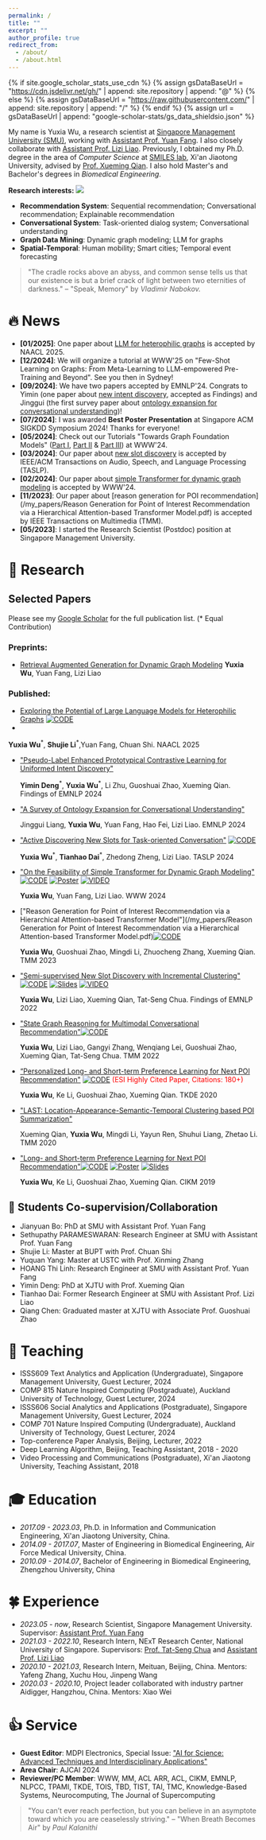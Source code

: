 ```yaml
---
permalink: /
title: ""
excerpt: ""
author_profile: true
redirect_from: 
  - /about/
  - /about.html
---
```


{% if site.google_scholar_stats_use_cdn %}
{% assign gsDataBaseUrl = "https://cdn.jsdelivr.net/gh/" | append: site.repository | append: "@" %}
{% else %}
{% assign gsDataBaseUrl = "https://raw.githubusercontent.com/" | append: site.repository | append: "/" %}
{% endif %}
{% assign url = gsDataBaseUrl | append: "google-scholar-stats/gs_data_shieldsio.json" %}

<span class='anchor' id='about-me'></span>

My name is Yuxia Wu, a research scientist at [Singapore Management University (SMU)](https://www.smu.edu.sg/), working with [Assistant Prof. Yuan Fang](https://www.yfang.site/home). I also closely collaborate with [Assistant Prof. Lizi Liao](https://liziliao.github.io/). Previously, I obtained my Ph.D. degree in the area of *Computer Science* at [SMILES lab](http://www.smiles-xjtu.com/), Xi'an Jiaotong University, advised by [Prof. Xueming Qian](https://gr.xjtu.edu.cn/web/qianxm). I also hold Master's and Bachelor's degrees in *Biomedical Engineering*.

**Research interests:** <a href='https://scholar.google.com/citations?user=bRgptuYAAAAJ&hl=en'><img src="https://img.shields.io/endpoint?url={{ url | url_encode }}&logo=Google%20Scholar&labelColor=f6f6f6&color=9cf&style=flat&label=citations"></a>

- **Recommendation System**: Sequential recommendation; Conversational recommendation; Explainable recommendation
- **Conversational System**: Task-oriented dialog system; Conversational understanding
- **Graph Data Mining**: Dynamic graph modeling; LLM for graphs
- **Spatial-Temporal**: Human mobility; Smart cities; Temporal event forecasting

> "The cradle rocks above an abyss, and common sense tells us that our existence is but a brief crack of light between two eternities of darkness." – "Speak, Memory" by *Vladimir Nabokov.*

# 🔥 News
- **[01/2025]**: One paper about [LLM for heterophilic graphs](https://arxiv.org/pdf/2408.14134) is accepted by NAACL 2025.
- **[12/2024]**: We will organize a tutorial at WWW'25 on "Few-Shot Learning on Graphs: From Meta-Learning to LLM-empowered Pre-Training and Beyond". See you then in Sydney!   
- **[09/2024]**: We have two papers accepted by EMNLP'24. Congrats to Yimin (one paper about [new intent discovery](https://aclanthology.org/2024.findings-emnlp.443/), accepted as Findings) and Jinggui (the first survey paper about [ontology expansion for conversational understanding](https://arxiv.org/pdf/2410.15019))!
- **[07/2024]**: I was awarded **Best Poster Presentation** at Singapore ACM SIGKDD Symposium 2024! Thanks for everyone!
- **[05/2024]**: Check out our Tutorials "Towards Graph Foundation Models" ([Part I](/my_papers/2024.05_WWW24Tutorial_GFM_Part1.pdf), [Part II](/my_papers/2024.05_WWW24Tutorial_GFM_Part2.pdf) & [Part III](/my_papers/2024.05_WWW24Tutorial_GFM_Part3.pdf)) at WWW'24.
- **[03/2024]**: Our paper about [new slot discovery](/my_papers/Active_Discovering_New_Slots_for_Task_oriented_Conversation.pdf) is accepted by IEEE/ACM Transactions on Audio, Speech, and Language Processing (TASLP).
- **[02/2024]**: Our paper about [simple Transformer for dynamic graph modeling](https://dl.acm.org/doi/pdf/10.1145/3589334.3645622) is accepted by WWW'24.
- **[11/2023]**: Our paper about [reason generation for POI recommendation](/my_papers/Reason Generation for Point of Interest Recommendation via a Hierarchical Attention-based Transformer Model.pdf) is accepted by IEEE Transactions on Multimedia (TMM).
- **[05/2023]**: I started the Research Scientist (Postdoc) position at Singapore Management University.

# 📝 Research 

## Selected Papers 
Please see my [Google Scholar](https://scholar.google.com/citations?user=bRgptuYAAAAJ) for the full publication list. (* Equal Contribution)

### Preprints:

- [Retrieval Augmented Generation for Dynamic Graph Modeling](https://arxiv.org/pdf/2408.14523)
  **Yuxia Wu**, Yuan Fang, Lizi Liao

### Published:
  - [Exploring the Potential of Large Language Models for Heterophilic Graphs](https://arxiv.org/pdf/2408.14134) [![CODE](https://img.shields.io/badge/CODE-blue)](https://github.com/honey0219/LLM4HeG)
  - 
  **Yuxia Wu**<sup>\*</sup>, **Shujie Li**<sup>\*</sup>,Yuan Fang, Chuan Shi. NAACL 2025

  - ["Pseudo-Label Enhanced Prototypical Contrastive Learning for Uniformed Intent Discovery"](https://aclanthology.org/2024.findings-emnlp.443/)

    **Yimin Deng**<sup>\*</sup>, **Yuxia Wu**<sup>\*</sup>, Li Zhu, Guoshuai Zhao, Xueming Qian. Findings of EMNLP 2024
  - ["A Survey of Ontology Expansion for Conversational Understanding"](https://arxiv.org/pdf/2410.15019)

    Jinggui Liang, **Yuxia Wu**, Yuan Fang, Hao Fei, Lizi Liao. EMNLP 2024
  
  -  ["Active Discovering New Slots for Task-oriented Conversation"](/my_papers/Active_Discovering_New_Slots_for_Task_oriented_Conversation.pdf) [![CODE](https://img.shields.io/badge/CODE-blue)](https://github.com/YuxiaWu/Bi-criteria) <span class='show_paper_citations' data='bRgptuYAAAAJ:UebtZRa9Y70C'></span>
  
      **Yuxia Wu**<sup>\*</sup>, **Tianhao Dai**<sup>\*</sup>, Zhedong Zheng, Lizi Liao. TASLP 2024
        
  - ["On the Feasibility of Simple Transformer for Dynamic Graph Modeling"](https://dl.acm.org/doi/pdf/10.1145/3589334.3645622) [![CODE](https://img.shields.io/badge/CODE-blue)](https://github.com/YuxiaWu/SimpleDyG) <strong><span class='show_paper_citations' data='bRgptuYAAAAJ:KlAtU1dfN6UC'></span></strong> [![Poster](https://img.shields.io/badge/Poster-blue)](/my_papers/WWW24-SimpleDyG-poster.pdf) [![VIDEO](https://img.shields.io/badge/VIDEO-blue)](https://www.youtube.com/watch?v=7sS0yVRS_jM)
  
    **Yuxia Wu**, Yuan Fang, Lizi Liao. WWW 2024
  
  - ["Reason Generation for Point of Interest Recommendation via a Hierarchical Attention-based Transformer Model"](/my_papers/Reason Generation for Point of Interest Recommendation via a Hierarchical Attention-based Transformer Model.pdf)[![CODE](https://img.shields.io/badge/CODE-blue)](https://github.com/YuxiaWu/HAT)
   
    **Yuxia Wu**, Guoshuai Zhao, Mingdi Li, Zhuocheng Zhang, Xueming Qian. TMM 2023
    
  - ["Semi-supervised New Slot Discovery with Incremental Clustering"](/my_papers/2022.findings-emnlp.462.pdf)  [![CODE](https://img.shields.io/badge/CODE-blue)](https://github.com/YuxiaWu/SIC) [![Slides](https://img.shields.io/badge/Slides-blue)](/my_papers/EMNLP22-SIC-slides.pdf) [![VIDEO](https://img.shields.io/badge/VIDEO-blue)](https://aclanthology.org/2022.findings-emnlp.462.mp4) 
  
    **Yuxia Wu**, Lizi Liao, Xueming Qian, Tat-Seng Chua. Findings of EMNLP 2022
  
  
  - ["State Graph Reasoning for Multimodal Conversational Recommendation"](/my_papers/State_Graph_Reasoning_for_Multimodal_Conversational_Recommendation.pdf)[![CODE](https://img.shields.io/badge/CODE-blue)](https://github.com/yieshah/SGR) <strong><span class='show_paper_citations' data='bRgptuYAAAAJ:KlAtU1dfN6UC'></span></strong>
  
      **Yuxia Wu**, Lizi Liao, Gangyi Zhang, Wenqiang Lei, Guoshuai Zhao, Xueming Qian, Tat-Seng Chua. TMM 2022 
     
  
  - [“Personalized Long- and Short-term Preference Learning for Next POI Recommendation"](/my_papers/Personalized_Long-_and_Short-term_Preference_Learning_for_Next_POI_Recommendation.pdf)  [![CODE](https://img.shields.io/badge/CODE-blue)](https://github.com/yieshah/PLSPL) <span style="color:red">(ESI Highly Cited Paper, Citations: 180+)</span>
  
      **Yuxia Wu**, Ke Li, Guoshuai Zhao, Xueming Qian. TKDE 2020
  
  
  - ["LAST: Location-Appearance-Semantic-Temporal Clustering based POI Summarization"](/my_papers/LAST_Location-Appearance-Semantic-Temporal_Clustering_Based_POI_Summarization.pdf)
  
      Xueming Qian, **Yuxia Wu**, Mingdi Li, Yayun Ren, Shuhui Liang, Zhetao Li. TMM 2020 
    
  - ["Long- and Short-term Preference Learning for Next POI Recommendation"](/my_papers/Long-%20and%20Short-term%20Preference%20Learning%20for%20Next%20POI%20Recommendation.pdf)[![CODE](https://img.shields.io/badge/CODE-blue)](https://github.com/yieshah/PLSPL) [![Poster](https://img.shields.io/badge/Poster-blue)](/my_papers/CIKM19-LSPL-poster.pdf) [![Slides](https://img.shields.io/badge/Slides-blue)](/my_papers/CIKM19-LSPL-slides.pdf)
  
    **Yuxia Wu**, Ke Li, Guoshuai Zhao, Xueming Qian. CIKM 2019


## 🙌 Students Co-supervision/Collaboration

-  Jianyuan Bo: PhD at SMU with Assistant Prof. Yuan Fang
-  Sethupathy PARAMESWARAN: Research Engineer at SMU with Assistant Prof. Yuan Fang
-  Shujie Li: Master at BUPT with Prof. Chuan Shi
-  Yuquan Yang: Master at USTC with Prof. Xinming Zhang
-  HOANG Thi Linh: Research Engineer at SMU with Assistant Prof. Yuan Fang
-  Yimin Deng: PhD at XJTU with Prof. Xueming Qian
-  Tianhao Dai: Former Research Engineer at SMU with Assistant Prof. Lizi Liao
-  Qiang Chen: Graduated master at XJTU with Associate Prof. Guoshuai Zhao  

# 🌟 Teaching
- ISSS609 Text Analytics and Application (Undergraduate), Singapore Management University, Guest Lecturer, 2024 
- COMP 815 Nature Inspired Computing (Postgraduate), Auckland University of Technology, Guest Lecturer, 2024
- ISSS606 Social Analytics and Applications (Postgraduate), Singapore Management University, Guest Lecturer, 2024
- COMP 701 Nature Inspired Computing (Undergraduate), Auckland University of Technology, Guest Lecturer, 2024
- Top-conference Paper Analysis, Beijing, Lecturer, 2022
- Deep Learning Algorithm, Beijing, Teaching Assistant, 2018 - 2020
- Video Processing and Communications (Postgraduate), Xi'an Jiaotong University, Teaching Assistant, 2018 

# 🎓 Education
- *2017.09 - 2023.03*,	Ph.D. in Information and Communication Engineering, Xi'an Jiaotong University, China.
- *2014.09 - 2017.07*,	Master of Engineering in Biomedical Engineering, Air Force Medical University, China.
- *2010.09 - 2014.07*,	Bachelor of Engineering in Biomedical Engineering, Zhengzhou University, China

# 🍀 Experience
- *2023.05 - now*, Research Scientist, Singapore Management University. Supervisor: [Assistant Prof. Yuan Fang](https://www.yfang.site/home)
- *2021.03 - 2022.10*, Research Intern, NExT Research Center, National University of Singapore. Supervisors: [Prof. Tat-Seng Chua](https://www.chuatatseng.com/) and [Assistant Prof. Lizi Liao](https://liziliao.github.io/)   
- *2020.10 - 2021.03*, Research Intern, Meituan, Beijing, China. Mentors: Yafeng Zhang, Xuchu Hou, Jinpeng Wang
- *2020.03 - 2020.10*, Project leader collaborated with industry partner Aidigger, Hangzhou, China. Mentors: Xiao Wei

# 👍 Service
- **Guest Editor**: MDPI Electronics, Special Issue: ["AI for Science: Advanced Techniques and Interdisciplinary Applications"](https://www.mdpi.com/journal/electronics/special_issues/FGS2Y6L4M5)
- **Area Chair**: AJCAI 2024
- **Reviewer/PC Member**: WWW, MM, ACL ARR, ACL, CIKM, EMNLP, NLPCC, TPAMI, TKDE, TOIS, TBD, TIST, TAI, TMC, Knowledge-Based Systems, Neurocomputing, The Journal of Supercomputing

> "You can’t ever reach perfection, but you can believe in an asymptote toward which you are ceaselessly striving." – "When Breath Becomes Air" by *Paul Kalanithi*
